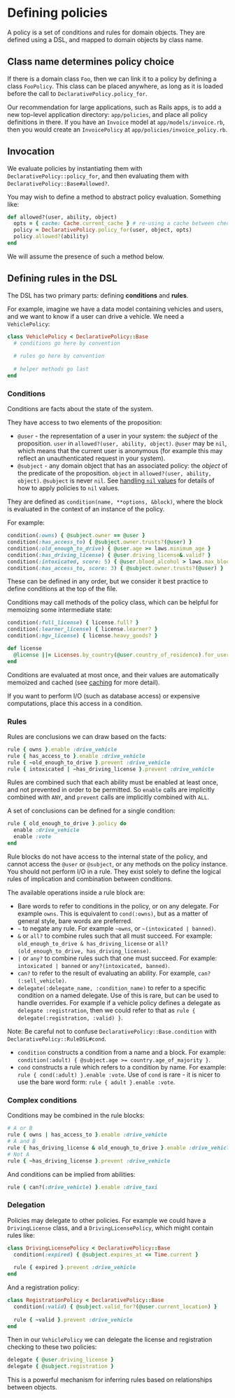 # Defining policies

A policy is a set of conditions and rules for domain objects. They are defined
using a DSL, and mapped to domain objects by class name.

## Class name determines policy choice

If there is a domain class `Foo`, then we can link it to a policy by defining a
class `FooPolicy`. This class can be placed anywhere, as long as it is loaded
before the call to `DeclarativePolicy.policy_for`.

Our recommendation for large applications, such as Rails apps, is to add a new
top-level application directory: `app/policies`, and place all policy
definitions in there. If you have an `Invoice` model at `app/models/invoice.rb`,
then you would create an `InvoicePolicy` at `app/policies/invoice_policy.rb`.

## Invocation

We evaluate policies by instantiating them with `DeclarativePolicy::policy_for`,
and then evaluating them with `DeclarativePolicy::Base#allowed?`.

You may wish to define a method to abstract policy evaluation. Something like:

```ruby
def allowed?(user, ability, object)
  opts = { cache: Cache.current_cache } # re-using a cache between checks eliminates duplication of work
  policy = DeclarativePolicy.policy_for(user, object, opts)
  policy.allowed?(ability)
end
```

We will assume the presence of such a method below.

## Defining rules in the DSL

The DSL has two primary parts: defining **conditions** and **rules**.

For example, imagine we have a data model containing vehicles and users, and we
want to know if a user can drive a vehicle. We need a `VehiclePolicy`:

```ruby
class VehiclePolicy < DeclarativePolicy::Base
  # conditions go here by convention
  
  # rules go here by convention
  
  # helper methods go last
end
```

### Conditions

Conditions are facts about the state of the system.

They have access to two elements of the proposition:

- `@user` - the representation of a user in your system: the *subject* of the proposition.
  `user` in `allowed?(user, ability, object)`. `@user` may be `nil`, which means
  that the current user is anonymous (for example this may reflect an
  unauthenticated request in your system).
- `@subject` - any domain object that has an associated policy: the *object* of
  the predicate of the proposition. `object` in `allowed?(user, ability, object)`.
  `@subject` is never `nil`. See [handling `nil` values](./configuration.md#handling-nil-values)
  for details of how to apply policies to `nil` values.
  

They are defined as `condition(name, **options, &block)`, where the block is
evaluated in the context of an instance of the policy.

For example:

```ruby
condition(:owns) { @subject.owner == @user }
condition(:has_access_to) { @subject.owner.trusts?(@user) }
condition(:old_enough_to_drive) { @user.age >= laws.minimum_age }
condition(:has_driving_license) { @user.driving_license&.valid? }
condition(:intoxicated, score: 5) { @user.blood_alcohol > laws.max_blood_alcohol }
condition(:has_access_to, score: 3) { @subject.owner.trusts?(@user) }
```

These can be defined in any order, but we consider it best practice to define
conditions at the top of the file.

Conditions may call methods of the policy class, which can be helpful for
memoizing some intermediate state:

```ruby
condition(:full_license) { license.full? }
condition(:learner_license) { license.learner? }
condition(:hgv_license) { license.heavy_goods? }

def license
  @license ||= Licenses.by_country(@user.country_of_residence).for_user(@user)
end
```

Conditions are evaluated at most once, and their values are automatically
memoized and cached (see [caching](./caching.md) for more detail).

If you want to perform I/O (such as database access) or expensive computations,
place this access in a condition.

### Rules

Rules are conclusions we can draw based on the facts:

```ruby
rule { owns }.enable :drive_vehicle
rule { has_access_to }.enable :drive_vehicle
rule { ~old_enough_to_drive }.prevent :drive_vehicle
rule { intoxicated | ~has_driving_license }.prevent :drive_vehicle
```

Rules are combined such that each ability must be enabled at least once, and not
prevented in order to be permitted. So `enable` calls are implicitly combined
with `ANY`, and `prevent` calls are implicitly combined with `ALL`.

A set of conclusions can be defined for a single condition:

```ruby
rule { old_enough_to_drive }.policy do
  enable :drive_vehicle
  enable :vote
end
```

Rule blocks do not have access to the internal state of the policy, and cannot
access the `@user` or `@subject`, or any methods on the policy instance. You
should not perform I/O in a rule. They exist solely to define the logical rules
of implication and combination between conditions.

The available operations inside a rule block are:

- Bare words to refer to conditions in the policy, or on any delegate.
  For example `owns`. This is equivalent to `cond(:owns)`, but as a matter of
  general style, bare words are preferred.
- `~` to negate any rule. For example `~owns`, or `~(intoxicated | banned)`.
- `&` or `all?` to combine rules such that all must succeed. For example:
  `old_enough_to_drive & has_driving_license` or `all?(old_enough_to_drive, has_driving_license)`.
- `|` or `any?` to combine rules such that one must succeed. For example:
  `intoxicated | banned` or `any?(intoxicated, banned)`.
- `can?` to refer to the result of evaluating an ability. For example,
  `can?(:sell_vehicle)`.
- `delegate(:delegate_name, :condition_name)` to refer to a specific
  condition on a named delegate. Use of this is rare, but can be used to
  handle overrides. For example if a vehicle policy defines a delegate as
  `delegate :registration`, then we could refer to that
  as `rule { delegate(:registration, :valid) }`.

Note: Be careful not to confuse `DeclarativePolicy::Base.condition` with
`DeclarativePolicy::RuleDSL#cond`.

- `condition` constructs a condition from a name and a block. For example:
  `condition(:adult) { @subject.age >= country.age_of_majority }`.
- `cond` constructs a rule which refers to a condition by name. For example:
  `rule { cond(:adult) }.enable :vote`. Use of `cond` is rare - it is nicer to
  use the bare word form: `rule { adult }.enable :vote`.

### Complex conditions

Conditions may be combined in the rule blocks:

```ruby
# A or B
rule { owns | has_access_to }.enable :drive_vehicle
# A and B
rule { has_driving_license & old_enough_to_drive }.enable :drive_vehicle
# Not A
rule { ~has_driving_license }.prevent :drive_vehicle
```

And conditions can be implied from abilities:

```ruby
rule { can?(:drive_vehicle) }.enable :drive_taxi
```

### Delegation

Policies may delegate to other policies. For example we could have a
`DrivingLicense` class, and a `DrivingLicensePolicy`, which might contain rules
like:

```ruby
class DrivingLicensePolicy < DeclarativePolicy::Base
  condition(:expired) { @subject.expires_at <= Time.current }
  
  rule { expired }.prevent :drive_vehicle
end
```

And a registration policy:

```ruby
class RegistrationPolicy < DeclarativePolicy::Base
  condition(:valid) { @subject.valid_for?(@user.current_location) }
  
  rule { ~valid }.prevent :drive_vehicle
end
```

Then in our `VehiclePolicy` we can delegate the license and registration
checking to these two policies:

```ruby
delegate { @user.driving_license }
delegate { @subject.registration }
```

This is a powerful mechanism for inferring rules based on relationships between
objects.
